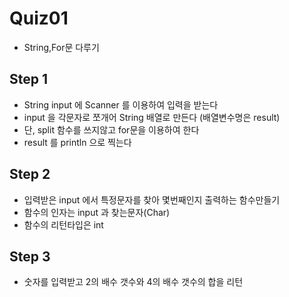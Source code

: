 # Quiz01
* String,For문 다루기

## Step 1
* String input 에 Scanner 를 이용하여 입력을 받는다
* input 을 각문자로 쪼개어 String 배열로 만든다 (배열변수명은 result)
* 단, split 함수를 쓰지않고 for문을 이용하여 한다
* result 를 println 으로 찍는다

## Step 2
* 입력받은 input 에서 특정문자를 찾아 몇번째인지 출력하는 함수만들기
* 함수의 인자는 input 과 찾는문자(Char)
* 함수의 리턴타입은 int

## Step 3
* 숫자를 입력받고 2의 배수 갯수와 4의 배수 갯수의 합을 리턴